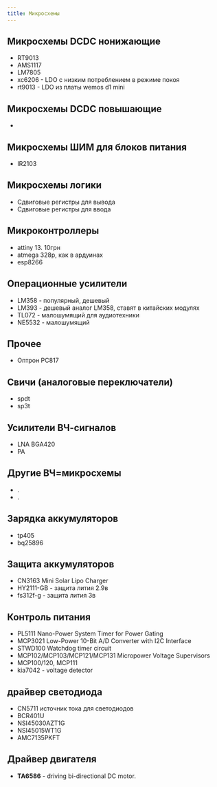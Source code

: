 ```yaml
---
title: Микросхемы
---
```


## Микросхемы DCDC нонижающие
- RT9013
- AMS1117
- LM7805
- xc6206 - LDO с низким потреблением в режиме покоя 
- rt9013 - LDO из платы wemos d1 mini

## Микросхемы DCDC повышающие
- 

## Микросхемы ШИМ для блоков питания
- IR2103

## Микросхемы логики
- Сдвиговые регистры для вывода
- Сдвиговые регистры для ввода



## Микроконтроллеры
- attiny 13. 10грн
- atmega 328p, как в ардуинах
- esp8266


## Операционные усилители
- LM358 - популярный, дешевый
- LM393 - дешевый аналог LM358, ставят в китайских модулях
- TL072 - малошумящий для аудиотехники
- NE5532 - малошумящий


## Прочее
- Оптрон PC817

## Свичи (аналоговые переключатели)
- spdt
- sp3t

## Усилители ВЧ-сигналов
- LNA BGA420
- PA 

## Другие ВЧ=микросхемы
- .
- .

## Зарядка аккумуляторов
- tp405
- bq25896


## Защита аккумуляторов
- CN3163 Mini Solar Lipo Charger 
- HY2111-GB - защита лития 2.9в
- fs312f-g - защита лития 3в

## Контроль питания
- PL5111 Nano-Power System Timer for Power Gating
- MCP3021 Low-Power 10-Bit A/D Converter with I2C Interface
- STWD100 Watchdog timer circuit
- MCP102/MCP103/MCP121/MCP131 Micropower Voltage Supervisors
- MCP100/120, MCP111
- kia7042 - voltage detector


## драйвер светодиода
- CN5711 источник тока для светодиодов
- BCR401U 
- NSI45030AZT1G
- NSI45015WT1G
- AMC7135PKFT

## Драйвер двигателя
- **TA6586** - driving bi-directional DC motor.
